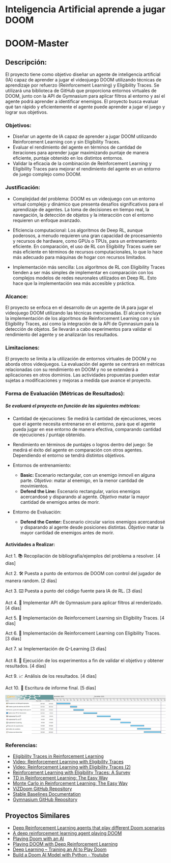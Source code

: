 # Inteligencia Artificial aprende a jugar DOOM

# DOOM-Master

## Descripción: 

El proyecto tiene como objetivo diseñar un agente de inteligencia artificial (IA) capaz de aprender a jugar el videojuego DOOM utilizando técnicas de aprendizaje por refuerzo (Reinforcement Learning) y Eligibility Traces. Se utilizará una biblioteca de GitHub que proporciona entornos virtuales de DOOM, junto con la API de Gymnasium para aplicar filtros al entorno y así el agente podrá aprender a identificar enemigos. El proyecto busca evaluar qué tan rápido y eficientemente el agente puede aprender a jugar el juego y lograr sus objetivos.

### Objetivos:

- Diseñar un agente de IA capaz de aprender a jugar DOOM utilizando Reinforcement Learning con y sin Eligibility Traces.
- Evaluar el rendimiento del agente en términos de cantidad de iteraciones para aprender jugar maximizando puntaje de manera eficiente, puntaje obtenido en los distintos entornos.
- Validar la eficacia de la combinación de Reinforcement Learning y Eligibility Traces para mejorar el rendimiento del agente en un entorno de juego complejo como DOOM.

### Justificación: 
- Complejidad del problema: DOOM es un videojuego con un entorno virtual complejo y dinámico que presenta desafíos significativos para el aprendizaje de agentes. La toma de decisiones en tiempo real, la navegación, la detección de objetos y la interacción con el entorno requieren un enfoque avanzado.

- Eficiencia computacional: Los algoritmos de Deep RL, aunque poderosos, a menudo requieren una gran capacidad de procesamiento y recursos de hardware, como GPUs o TPUs, para un entrenamiento eficiente. En comparación, el uso de RL con Eligibility Traces suele ser más eficiente en términos de recursos computacionales, lo que lo hace más adecuado para máquinas de hogar con recursos limitados.

- Implementación más sencilla: Los algoritmos de RL con Eligibility Traces tienden a ser más simples de implementar en comparación con los complejos modelos de redes neuronales utilizados en Deep RL. Esto hace que la implementación sea más accesible y práctica.

### Alcance:
El proyecto se enfoca en el desarrollo de un agente de IA para jugar el videojuego DOOM utilizando las técnicas mencionadas. El alcance incluye la implementación de los algoritmos de Reinforcement Learning con y sin Eligibility Traces, así como la integración de la API de Gymnasium para la detección de objetos. Se llevarán a cabo experimentos para validar el rendimiento del agente y se analizarán los resultados.

### Limitaciones:

El proyecto se limita a la utilización de entornos virtuales de DOOM y no aborda otros videojuegos.
La evaluación del agente se centrará en métricas relacionadas con su rendimiento en DOOM y no se extenderá a aplicaciones en otros dominios.
Las actividades propuestas pueden estar sujetas a modificaciones y mejoras a medida que avance el proyecto.

### Forma de Evaluación (Métricas de Resultados):
##### Se evaluará el proyecto en función de las siguientes métricas:

- Cantidad de ejecuciones: Se medirá la cantidad de ejecuciones, veces que el agente necesita entrenarse en el entorno, para que el agente pueda jugar en ese entorno de manera efectiva, comparando cantidad de ejecuciones / puntaje obtenido.

- Rendimiento en términos de puntajes o logros dentro del juego: Se medirá el éxito del agente en comparación con otros agentes. Dependiendo el entorno se tendrá distintos objetivos.

- Entornos de entrenamiento:
    - **Basic:** Escenario rectangular, con un enemigo inmovil en alguna parte. *Objetivo*: matar al enemigo, en la menor cantidad de movimientos.
    - **Defend the Line:** Escenario rectangular, varios enemigos acercandosé y disparando al agente. *Objetivo* matar la mayor cantidad de enemigos antes de morir. 
- Entorno de Evaluación: 
    - **Defend the Center:** Escenario circular varios enemigos acercandosé y disparando al agente desde posiciones distintas. *Objetivo* matar la mayor cantidad de enemigos antes de morir.

#### Actividades a Realizar:

Act 1. 📚 Recopilación de bibliografía/ejemplos del problema a resolver. [4 días]

Act 2. 🛠️ Puesta a punto de entornos de DOOM con control del jugador de manera random. [2 días]

Act 3. ⌨️ Puesta a punto del código fuente para IA de RL. [3 días]

Act 4. 🔄 Implementar API de Gymnasium para aplicar filtros al renderizado. [4 días]

Act 5. 🤖 Implementación de Reinforcement Learning sin Eligibility Traces. [4 días]

Act 6. 🧠 Implementación de Reinforcement Learning con Eligibility Traces. [3 días]

Act 7. 📊 Implementación de Q-Learning [3 días]

Act 8. 🚀 Ejecución de los experimentos a fin de validar el objetivo y obtener resultados. [4 días]

Act 9. 📈 Análisis de los resultados. [4 días]

Act 10. 📝 Escritura de informe final. [5 días]

!["Calendar"](Gannt_Calendar.jpg)

### Referencias:

- [Eligibility Traces in Reinforcement Learning](https://towardsdatascience.com/eligibility-traces-in-reinforcement-learning-a6b458c019d6)
- [Video: Reinforcement Learning with Eligibility Traces](https://www.youtube.com/watch?v=oinIaLIM5bw)
- [Video: Reinforcement Learning with Eligibility Traces (2)](https://www.youtube.com/watch?v=xc0IwNI3NHU)
- [Reinforcement Learning with Eligibility Traces: A Survey](https://link.springer.com/article/10.1023/A:1018012322525)
- [TD in Reinforcement Learning: The Easy Way](https://towardsdatascience.com/td-in-reinforcement-learning-the-easy-way-f92ecfa9f3ce)
- [Monte Carlo in Reinforcement Learning: The Easy Way](https://zsalloum.medium.com/monte-carlo-in-reinforcement-learning-the-easy-way-564c53010511)
- [ViZDoom GitHub Repository](https://github.com/Farama-Foundation/ViZDoom)
- [Stable Baselines Documentation](https://stable-baselines.readthedocs.io/en/master/)
- [Gymnasium GitHub Repository](https://github.com/Farama-Foundation/Gymnasium)

## Proyectos Similares
- [Deep Reinforcement Learning agents that play different Doom scenarios](https://github.com/emasquil/doom-rl)
- [A deep reinforcement learning agent playing DOOM ](https://www.researchgate.net/publication/318283732_Clyde_A_deep_reinforcement_learning_DOOM_playing_agent)
- [Playing Doom with an AI](https://www.linkedin.com/pulse/playing-doom-ai-s%C3%A9rgio-saraiva/)
- [Playing DOOM with Deep Reinforcement Learning](https://medium.com/@james.liangyy/playing-doom-with-deep-reinforcement-learning-e55ce84e2930)
- [Deep Learning – Training an AI to Play Doom](https://www.codeproject.com/Articles/1232713/Deep-Learning-Training-an-AI-to-Play-Doom)
- [Build a Doom AI Model with Python - Youtube](https://www.youtube.com/watch?v=eBCU-tqLGfQ)